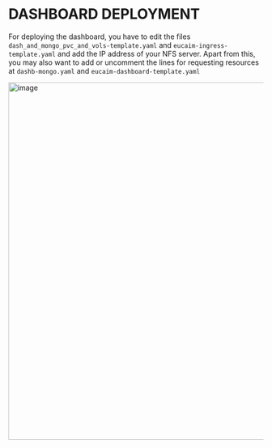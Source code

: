 # DASHBOARD DEPLOYMENT
For deploying the dashboard, you have to edit the files `dash_and_mongo_pvc_and_vols-template.yaml` and `eucaim-ingress-template.yaml` and add the IP address of your NFS server. Apart from this, you may also want to add or uncomment the lines for requesting resources at `dashb-mongo.yaml` and `eucaim-dashboard-template.yaml` 

<img width="706" alt="image" src="https://github.com/EUCAIM/k8s-deployments/assets/100042312/d14e4ba5-37fd-437d-98ba-d840127a8d53">
